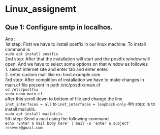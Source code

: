 # Linux_assignemt
## Que 1: Configure smtp in localhos.
Ans :<br>
1st step: First we have to install postfix in our linux machine. To install command is <br>
	```sudo apt install postfix```<br>
2nd step: After that the installation will start and the postfix window will open. And we have to select some options on that window as followes<br>
	1. select internet site and enter tab and enter enter.<br>
	2. enter custom mall like ex: host.example.com<br>
3rd step: After complition of installation we have to make changes in main.cf file present in path /etc/postfix/main.cf<br>
	```cd /etc/postfix ```<br>
 	```sudo nano main.cf```<br>
     	after this scroll down to bottom of file and change the line <br>
      ```inet_interfaces = all``` to  ```inet_interfaces = loopback-only```
4th step: Is to install mailutils.<br>
```sudo apt install mailutils```<br>
5th step: Send a mail using the following command<br>
```echo 'Enter a mail body here' | mail -s 'enter a subject' resever@gmail.com```

